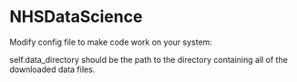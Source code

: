 NHSDataScience
==============

Modify config file to make code work on your system:

self.data_directory should be the path to the directory containing all of the downloaded data files. 